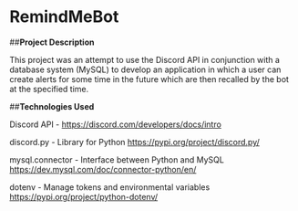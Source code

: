 # RemindMeBot

##**Project Description**

This project was an attempt to use the Discord API in conjunction with a database system (MySQL) to develop an application in which a user can create alerts for some time in the future which are then recalled by the bot at the specified time.


##**Technologies Used**

Discord API - https://discord.com/developers/docs/intro

discord.py - Library for Python https://pypi.org/project/discord.py/

mysql.connector - Interface between Python and MySQL https://dev.mysql.com/doc/connector-python/en/

dotenv - Manage tokens and environmental variables https://pypi.org/project/python-dotenv/


